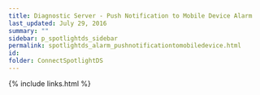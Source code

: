 ```yaml
---
title: ﻿Diagnostic Server - Push Notification to Mobile Device Alarm
last_updated: July 29, 2016
summary: ""
sidebar: p_spotlightds_sidebar
permalink: spotlightds_alarm_pushnotificationtomobiledevice.html
id:
folder: ConnectSpotlightDS
---
```


{% include links.html %}
